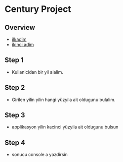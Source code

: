 # Century Project

## Overview
- [ilkadim](#Step-1)
- [ikinci adim](#Step-2)


## Step 1
- Kullanicidan bir yil alalim.
## Step 2
- Girilen yilin yilin hangi yüzyila ait oldugunu bulalim.
## Step 3
- applikasyon yilin kacinci yüzyila ait oldugunu bulsun
## Step 4 
- sonucu console a yazdirsin
